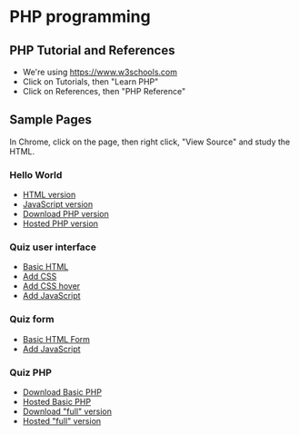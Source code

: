 # PHP programming

## PHP Tutorial and References
* We're using <https://www.w3schools.com>
* Click on Tutorials, then "Learn PHP"
* Click on References, then "PHP Reference"

## Sample Pages

In Chrome, click on the page, then right click, "View Source" and study the HTML.

### Hello World
* [HTML version](hello_world.html)
* [JavaScript version](hello_world.js.html)
* [Download PHP version](hello_world.php)
* [Hosted PHP version](https://vsawebproject.000webhostapp.com/php/hello_world.php)


### Quiz user interface
* [Basic HTML](quiz)
* [Add CSS](quiz_css)
* [Add CSS hover](quiz_css_with_hover)
* [Add JavaScript](quiz_css_javascript)

### Quiz form
* [Basic HTML Form](quiz_form)
* [Add JavaScript](quiz_form_javascript)

### Quiz PHP
* [Download Basic PHP](basic_quiz.php)
* [Hosted Basic PHP](https://vsawebproject.000webhostapp.com/php/basic_quiz.php)
* [Download "full" version](quiz.php)
* [Hosted "full" version](https://vsawebproject.000webhostapp.com/php/quiz.php)
